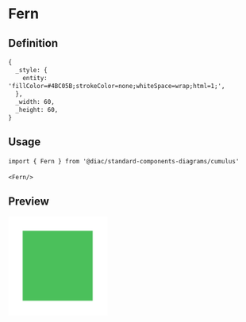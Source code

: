 # Fern

## Definition

```
{
  _style: { 
    entity: 'fillColor=#4BC05B;strokeColor=none;whiteSpace=wrap;html=1;',
  },
  _width: 60,
  _height: 60,
}
```

## Usage

```
import { Fern } from '@diac/standard-components-diagrams/cumulus'

<Fern/>
```

## Preview

<img src="./fern.png" width="200"/>
